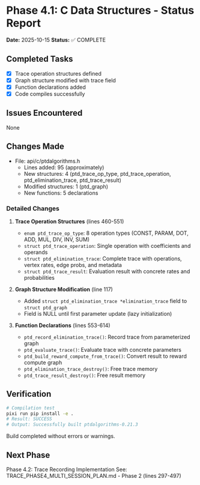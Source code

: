 # Phase 4.1: C Data Structures - Status Report

**Date:** 2025-10-15
**Status:** ✅ COMPLETE

## Completed Tasks
- [x] Trace operation structures defined
- [x] Graph structure modified with trace field
- [x] Function declarations added
- [x] Code compiles successfully

## Issues Encountered
None

## Changes Made
- File: api/c/ptdalgorithms.h
  - Lines added: 95 (approximately)
  - New structures: 4 (ptd_trace_op_type, ptd_trace_operation, ptd_elimination_trace, ptd_trace_result)
  - Modified structures: 1 (ptd_graph)
  - New functions: 5 declarations

### Detailed Changes

1. **Trace Operation Structures** (lines 460-551)
   - `enum ptd_trace_op_type`: 8 operation types (CONST, PARAM, DOT, ADD, MUL, DIV, INV, SUM)
   - `struct ptd_trace_operation`: Single operation with coefficients and operands
   - `struct ptd_elimination_trace`: Complete trace with operations, vertex rates, edge probs, and metadata
   - `struct ptd_trace_result`: Evaluation result with concrete rates and probabilities

2. **Graph Structure Modification** (line 117)
   - Added `struct ptd_elimination_trace *elimination_trace` field to `struct ptd_graph`
   - Field is NULL until first parameter update (lazy initialization)

3. **Function Declarations** (lines 553-614)
   - `ptd_record_elimination_trace()`: Record trace from parameterized graph
   - `ptd_evaluate_trace()`: Evaluate trace with concrete parameters
   - `ptd_build_reward_compute_from_trace()`: Convert result to reward compute graph
   - `ptd_elimination_trace_destroy()`: Free trace memory
   - `ptd_trace_result_destroy()`: Free result memory

## Verification
```bash
# Compilation test
pixi run pip install -e .
# Result: SUCCESS
# Output: Successfully built ptdalgorithms-0.21.3
```

Build completed without errors or warnings.

## Next Phase
Phase 4.2: Trace Recording Implementation
See: TRACE_PHASE4_MULTI_SESSION_PLAN.md - Phase 2 (lines 297-497)
